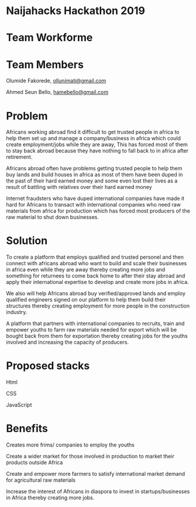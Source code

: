 # Naijahacks Hackathon 2019
# Team Workforme
# Team Members
Olumide Fakorede, ollunimati@gmail.com

Ahmed Seun Bello, hamebello@gmail.com
# Problem
Africans working abroad find it difficult to get trusted people in africa to help them set up and manage a company/business in africa which could create employment/jobs while they are away, This has forced most of them to stay back abroad because they have nothing to fall back to in africa after retirement.

Africans abroad often have problems getting trusted people to help them buy lands and build houses in africa as most of them have been duped in the past of their hard earned money and some even lost their lives as a result of battling with relatives over their hard earned money

Internet fraudsters who have duped international companies have made it hard for Africans to transact with international companies who need raw materials from africa for production which has forced most producers of the raw material to shut down businesses.
# Solution
To create a platform that employs qualified and trusted personel and then connect with africans abroad who want to build and scale their businesses in africa even while they are away thereby creating more jobs and something for returnees to come back home to after their stay abroad and apply their international expertise to develop and create more jobs in africa.

We also will help Africans abroad buy verified/approved lands and employ qualified engineers signed on our platform to help them build their structures thereby creating employment for more people in the construction industry.

A platform that partners with international companies to recruits, train and empower youths to farm raw materials needed for export which will be bought back from them for exportation thereby creating jobs for the youths involved and increasing the capacity of producers. 
# Proposed stacks
Html

CSS

JavaScript
# Benefits
Creates more frims/ companies to employ the youths

Create a wider market for those involved in production to market their products outside Africa

Create and empower more farmers to satisfy international market demand for agricultural raw materials

Increase the interest of Africans in diaspora to invest in startups/businesses in Africa thereby creating more jobs.
